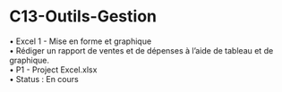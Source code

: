 # C13-Outils-Gestion
• Excel 1 - Mise en forme et graphique\
• Rédiger un rapport de ventes et de dépenses à l’aide de tableau et de graphique.\
• P1 - Project Excel.xlsx\
• Status : En cours
